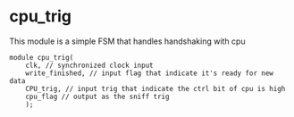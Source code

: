 # cpu_trig

This module is a simple FSM that handles handshaking with cpu
```
module cpu_trig(
    clk, // synchronized clock input
    write_finished, // input flag that indicate it's ready for new data
    CPU_trig, // input trig that indicate the ctrl bit of cpu is high
    cpu_flag // output as the sniff trig
    );
```
